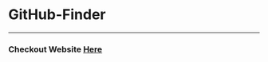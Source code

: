 # GitHub-Finder

---

### Checkout Website [Here](https://prashantchanne12.github.io/GitHub-Finder/)
